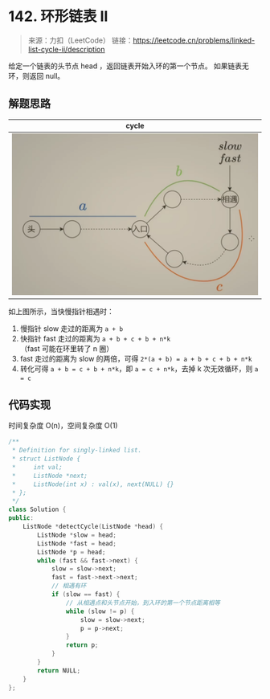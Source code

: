 # 142. 环形链表 II
> 来源：力扣（LeetCode）
链接：https://leetcode.cn/problems/linked-list-cycle-ii/description

给定一个链表的头节点  head ，返回链表开始入环的第一个节点。 如果链表无环，则返回 null。

## 解题思路
| cycle |
| ---- |
|![matrix](https://github.com/chen892704/Algorithm/blob/master/images/linked_list_cycle_ii.png)|

如上图所示，当快慢指针相遇时：
1. 慢指针 slow 走过的距离为 `a + b`
2. 快指针 fast 走过的距离为 `a + b + c + b + n*k`（fast 可能在环里转了 n 圈）
3. fast 走过的距离为 slow 的两倍，可得 `2*(a + b) = a + b + c + b + n*k`
4. 转化可得 `a + b = c + b + n*k`，即 `a = c + n*k`，去掉 k 次无效循环，则 `a = c`


## 代码实现
时间复杂度 O(n)，空间复杂度 O(1)
```cpp
/**
 * Definition for singly-linked list.
 * struct ListNode {
 *     int val;
 *     ListNode *next;
 *     ListNode(int x) : val(x), next(NULL) {}
 * };
 */
class Solution {
public:
    ListNode *detectCycle(ListNode *head) {
        ListNode *slow = head;
        ListNode *fast = head;
        ListNode *p = head;
        while (fast && fast->next) {
            slow = slow->next;
            fast = fast->next->next;
            // 相遇有环
            if (slow == fast) {
                // 从相遇点和头节点开始，到入环的第一个节点距离相等
                while (slow != p) {
                    slow = slow->next;
                    p = p->next;
                }
                return p;
            }
        }
        return NULL;
    }
};
```

